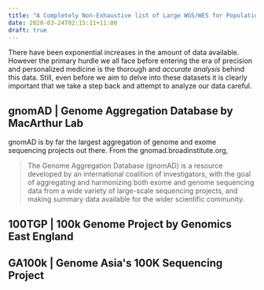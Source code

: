 ```yaml
---
title: "A Completely Non-Exhaustive list of Large WGS/WES for Population-specific analysis"
date: 2020-03-24T02:15:11+11:00
draft: true
---
```


There have been exponential increases in the amount of data available. However the primary hurdle we all face before entering the era of precision and personalized medicine is the thorough and *accurate analysis* behind this data. Still, even before we aim to delve into these datasets it is clearly important that we take a step back and attempt to analyze our data careful.  

## gnomAD | Genome Aggregation Database by MacArthur Lab

gnomAD is by far the largest aggregation of genome and exome sequencing projects out there. From the gnomad.broadinstitute.org, 

> The Genome Aggregation Database (gnomAD) is a resource developed by an international coalition of investigators, with the goal of aggregating and harmonizing both exome and genome sequencing data from a wide variety of large-scale sequencing projects, and making summary data available for the wider scientific community.



## 100TGP | 100k Genome Project by Genomics East England 


## GA100k | Genome Asia's 100K Sequencing Project
